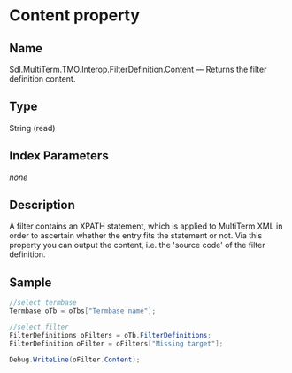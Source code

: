 #  Content property

## Name

Sdl.MultiTerm.TMO.Interop.FilterDefinition.Content —          Returns the filter definition content.

## Type

String
(read)

## Index Parameters
*none*

## Description

A filter contains an XPATH statement, which is applied to MultiTerm XML in order to ascertain whether the entry fits the statement or not. Via this property you can output the content, i.e. the 'source code' of the filter definition.

## Sample


```cs
//select termbase
Termbase oTb = oTbs["Termbase name"];

//select filter
FilterDefinitions oFilters = oTb.FilterDefinitions;
FilterDefinition oFilter = oFilters["Missing target"];

Debug.WriteLine(oFilter.Content);
```

